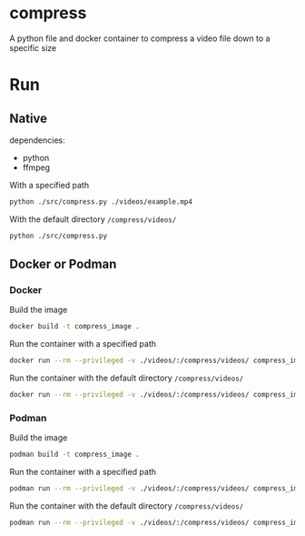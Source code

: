 # compress
A python file and docker container to compress a video file down to a specific size

# Run

## Native
dependencies:
- python
- ffmpeg

With a specified path
```bash
python ./src/compress.py ./videos/example.mp4
```

With the default directory ```/compress/videos/```
```bash
python ./src/compress.py
```

## Docker or Podman

### Docker
Build the image
```bash
docker build -t compress_image .
```

Run the container with a specified path
```bash
docker run --rm --privileged -v ./videos/:/compress/videos/ compress_image /compress/videos/example.mp4
```

Run the container with the default directory ```/compress/videos/```
```bash
docker run --rm --privileged -v ./videos/:/compress/videos/ compress_image
```

### Podman
Build the image
```bash
podman build -t compress_image .
```

Run the container with a specified path
```bash
podman run --rm --privileged -v ./videos/:/compress/videos/ compress_image /compress/videos/example.mp4
```

Run the container with the default directory ```/compress/videos/```
```bash
podman run --rm --privileged -v ./videos/:/compress/videos/ compress_image
```
